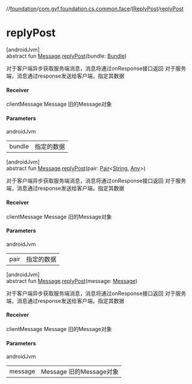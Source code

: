 //[foundation](../../../index.md)/[com.gyf.foundation.cs.common.face](../index.md)/[IReplyPost](index.md)/[replyPost](reply-post.md)

# replyPost

[androidJvm]\
abstract fun [Message](https://developer.android.com/reference/kotlin/android/os/Message.html).[replyPost](reply-post.md)(bundle: [Bundle](https://developer.android.com/reference/kotlin/android/os/Bundle.html))

对于客户端异步获取服务端消息，消息将通过onResponse接口返回 对于服务端，消息通过response发送给客户端，指定其数据

#### Receiver

clientMessage Message 旧的Message对象

#### Parameters

androidJvm

| | |
|---|---|
| bundle | 指定的数据 |

[androidJvm]\
abstract fun [Message](https://developer.android.com/reference/kotlin/android/os/Message.html).[replyPost](reply-post.md)(pair: [Pair](https://kotlinlang.org/api/core/kotlin-stdlib/kotlin/-pair/index.html)&lt;[String](https://kotlinlang.org/api/core/kotlin-stdlib/kotlin/-string/index.html), [Any](https://kotlinlang.org/api/core/kotlin-stdlib/kotlin/-any/index.html)&gt;)

对于客户端异步获取服务端消息，消息将通过onResponse接口返回 对于服务端，消息通过response发送给客户端，指定其数据

#### Receiver

clientMessage Message 旧的Message对象

#### Parameters

androidJvm

| | |
|---|---|
| pair | 指定的数据 |

[androidJvm]\
abstract fun [Message](https://developer.android.com/reference/kotlin/android/os/Message.html).[replyPost](reply-post.md)(message: [Message](https://developer.android.com/reference/kotlin/android/os/Message.html))

对于客户端异步获取服务端消息，消息将通过onResponse接口返回 对于服务端，消息通过response发送给客户端，指定其数据

#### Receiver

clientMessage Message 旧的Message对象

#### Parameters

androidJvm

| | |
|---|---|
| message | Message 旧的Message对象 |